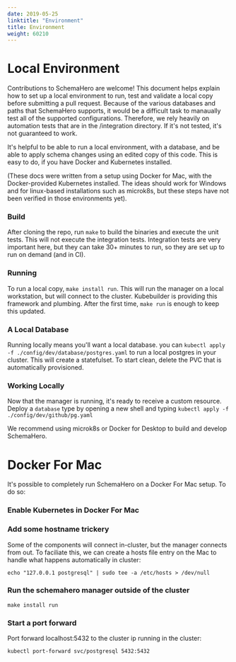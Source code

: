 ```yaml
---
date: 2019-05-25
linktitle: "Environment"
title: Environment
weight: 60210
---
```


# Local Environment

Contributions to SchemaHero are welcome! This document helps explain how to set up a local environment to run, test and validate a local copy before submitting a pull request. Because of the various databases and paths that SchemaHero supports, it would be a difficult task to manaually test all of the supported configurations. Therefore, we rely heavily on automation tests that are in the /integration directory. If it's not tested, it's not guaranteed to work.

It's helpful to be able to run a local environment, with a database, and be able to apply schema changes using an edited copy of this code. This is easy to do, if you have Docker and Kubernetes installed.

(These docs were written from a setup using Docker for Mac, with the Docker-provided Kubernetes installed. The ideas should work for Windows and for linux-based installations such as microk8s, but these steps have not been verified in those environments yet).

### Build

After cloning the repo, run `make` to build the binaries and execute the unit tests. This will not execute the integration tests. Integration tests are very important here, but they can take 30+ minutes to run, so they are set up to run on demand (and in CI).

### Running

To run a local copy, `make install run`. This will run the manager on a local workstation, but will connect to the cluster. Kubebuilder is providing this framework and plumbing. After the first time, `make run` is enough to keep this updated.

### A Local Database

Running locally means you'll want a local database. you can `kubectl apply -f ./config/dev/database/postgres.yaml` to run a local postgres in your cluster. This will create a statefulset. To start clean, delete the PVC that is automatically provisioned.

### Working Locally

Now that the manager is running, it's ready to receive a custom resource. Deploy a `database` type by opening a new shell and typing `kubectl apply -f ./config/dev/github/pg.yaml`

We recommend using microk8s or Docker for Desktop to build and develop SchemaHero.

# Docker For Mac

It's possible to completely run SchemaHero on a Docker For Mac setup. To do so:

### Enable Kubernetes in Docker For Mac

### Add some hostname trickery

Some of the components will connect in-cluster, but the manager connects from out. To faciliate this, we can create a hosts file entry on the Mac to handle what happens automatically in cluster:
```
echo "127.0.0.1 postgresql" | sudo tee -a /etc/hosts > /dev/null
```

### Run the schemahero manager outside of the cluster
```
make install run
```

### Start a port forward

Port forward localhost:5432 to the cluster ip running in the cluster:

```
kubectl port-forward svc/postgresql 5432:5432
```
